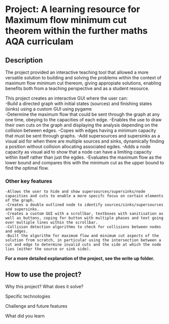 # Project: A learning resource for Maximum flow minimum cut theorem within the further maths AQA curriculam



## Description 
The project provided an interactive teaching tool that allowed a more versatile solution to building and solving the problems within the context of maximum flow minimum cut thereom, giving appropiate solutions, enabling benefits both from a teaching perspective and as a student resource.

This project creates an interactive GUI where the user can:  
    -Build a directed graph with initial states (sources) and finishing states (sinks) using a custom GUI using pygame  
    -Determine the maximum flow that could be sent through the graph at any one time, obeying to the capacities of each edge.
    -Enables the use to draw their own cuts on the graph and displaying the analysis depending on the collision between edges.
    -Copes with edges having a minimum capacity that must be sent through graphs.
    -Add supersources and supersinks as a visual aid for when there are multiple sources and sinks, dynamically finding a position without collision allocating associated egdes.
    -Adds a node capacity as visual aid to show that a node can have a limiting capacity within itself rather than just the egdes.
    -Evaluates the maximum flow as the lower bound and compares this with the minimum cut as the upper bound to find the optimal flow.

### Other key features  
    -Allows the user to hide and show supersources/supersinks/node capacities and cuts to enable a more specifc focus on certain elements of the graph.
    -Creates a double outlined node to identify sources/sinks/supersources and supersinks.
    -Creates a custom GUI with a scrollbar, textboxes with sanitisation as well as buttons, coping for button with multiple phases and text going over multiple lines within the scrollbar.
    -Collision detection algorithms to check for collisions between nodes and edges.
    -Built the algorithm for maximum flow and minimum cut aspects of the solution from scratch, in particular using the intersection between a cut and edge to determine invalid cuts and the side at which the node lies (either the source or sink side).

**For a more detailed explanation of the project, see the write up folder.**

## How to use the project?  

Why this project? What does it solve?

Specific technologies

Challenge and future features

What did you learn